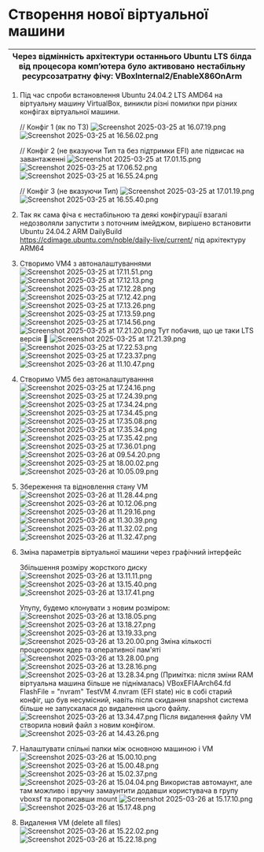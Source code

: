 # Створення нової віртуальної машини

| Через відмінність архітектури останнього Ubuntu LTS білда від процесора компʼютера було активовано нестабільну ресурсозатратну фічу: VBoxInternal2/EnableX86OnArm |
|-------------------------------------------------------------------------------------------------------------------------------------------------------------------|

1. Під час спроби встановлення Ubuntu 24.04.2 LTS AMD64 на віртуальну машину VirtualBox, виникли різні помилки при різних конфігах віртуальної машини.
    
    // Конфіг 1 (як по ТЗ)
    ![Screenshot 2025-03-25 at 16.07.19.png](assets/Screenshot%202025-03-25%20at%2016.07.19.png)
    ![Screenshot 2025-03-25 at 16.56.02.png](assets/Screenshot%202025-03-25%20at%2016.56.02.png)
    
    // Конфіг 2 (не вказуючи Тип та без підтримки EFI) але підвисає на завантаженні
    ![Screenshot 2025-03-25 at 17.01.15.png](assets/Screenshot%202025-03-25%20at%2017.01.15.png)
    ![Screenshot 2025-03-25 at 17.06.52.png](assets/Screenshot%202025-03-25%20at%2017.06.52.png)
    ![Screenshot 2025-03-25 at 16.55.24.png](assets/Screenshot%202025-03-25%20at%2016.55.24.png)
    
    // Конфіг 3 (не вказуючи Тип)
    ![Screenshot 2025-03-25 at 17.01.19.png](assets/Screenshot%202025-03-25%20at%2017.01.19.png)
    ![Screenshot 2025-03-25 at 16.55.40.png](assets/Screenshot%202025-03-25%20at%2016.55.40.png)
    
2. Так як сама фіча є нестабільною та деякі конфігурації взагалі недозволяли запустити з поточним імейджом, вирішено встановити Ubuntu 24.04.2 ARM DailyBuild https://cdimage.ubuntu.com/noble/daily-live/current/ під архітектуру ARM64
3. Створимо VM4 з автоналаштуваннями
    ![Screenshot 2025-03-25 at 17.11.51.png](assets/Screenshot%202025-03-25%20at%2017.11.51.png)
    ![Screenshot 2025-03-25 at 17.12.13.png](assets/Screenshot%202025-03-25%20at%2017.12.13.png)
    ![Screenshot 2025-03-25 at 17.12.28.png](assets/Screenshot%202025-03-25%20at%2017.12.28.png)
    ![Screenshot 2025-03-25 at 17.12.42.png](assets/Screenshot%202025-03-25%20at%2017.12.42.png)
    ![Screenshot 2025-03-25 at 17.13.26.png](assets/Screenshot%202025-03-25%20at%2017.13.26.png)
    ![Screenshot 2025-03-25 at 17.13.59.png](assets/Screenshot%202025-03-25%20at%2017.13.59.png)
    ![Screenshot 2025-03-25 at 17.14.56.png](assets/Screenshot%202025-03-25%20at%2017.14.56.png)
    ![Screenshot 2025-03-25 at 17.21.20.png](assets/Screenshot%202025-03-25%20at%2017.21.20.png)
    Тут побачив, що це таки LTS версія 🙈
    ![Screenshot 2025-03-25 at 17.21.39.png](assets/Screenshot%202025-03-25%20at%2017.21.39.png)
    ![Screenshot 2025-03-25 at 17.22.53.png](assets/Screenshot%202025-03-25%20at%2017.22.53.png)
    ![Screenshot 2025-03-25 at 17.23.37.png](assets/Screenshot%202025-03-25%20at%2017.23.37.png)
    ![Screenshot 2025-03-26 at 11.10.47.png](assets/Screenshot%202025-03-26%20at%2011.10.47.png)
4. Створимо VM5 без автоналаштуванння
    ![Screenshot 2025-03-25 at 17.24.16.png](assets/Screenshot%202025-03-25%20at%2017.24.16.png)
    ![Screenshot 2025-03-25 at 17.24.39.png](assets/Screenshot%202025-03-25%20at%2017.24.39.png)
    ![Screenshot 2025-03-25 at 17.34.24.png](assets/Screenshot%202025-03-25%20at%2017.34.24.png)
    ![Screenshot 2025-03-25 at 17.34.45.png](assets/Screenshot%202025-03-25%20at%2017.34.45.png)
    ![Screenshot 2025-03-25 at 17.35.08.png](assets/Screenshot%202025-03-25%20at%2017.35.08.png)
    ![Screenshot 2025-03-25 at 17.35.34.png](assets/Screenshot%202025-03-25%20at%2017.35.34.png)
    ![Screenshot 2025-03-25 at 17.35.42.png](assets/Screenshot%202025-03-25%20at%2017.35.42.png)
    ![Screenshot 2025-03-25 at 17.36.01.png](assets/Screenshot%202025-03-25%20at%2017.36.01.png)
    ![Screenshot 2025-03-26 at 09.54.20.png](assets/Screenshot%202025-03-26%20at%2009.54.20.png)
    ![Screenshot 2025-03-25 at 18.00.02.png](assets/Screenshot%202025-03-25%20at%2018.00.02.png)
    ![Screenshot 2025-03-26 at 10.05.09.png](assets/Screenshot%202025-03-26%20at%2010.05.09.png)
5. Збереження та відновлення стану VM
    ![Screenshot 2025-03-26 at 11.28.44.png](assets/Screenshot%202025-03-26%20at%2011.28.44.png)    
    ![Screenshot 2025-03-26 at 10.12.06.png](assets/Screenshot%202025-03-26%20at%2010.12.06.png)
    ![Screenshot 2025-03-26 at 11.29.16.png](assets/Screenshot%202025-03-26%20at%2011.29.16.png)
    ![Screenshot 2025-03-26 at 11.30.39.png](assets/Screenshot%202025-03-26%20at%2011.30.39.png)
    ![Screenshot 2025-03-26 at 11.32.02.png](assets/Screenshot%202025-03-26%20at%2011.32.02.png)
    ![Screenshot 2025-03-26 at 11.32.47.png](assets/Screenshot%202025-03-26%20at%2011.32.47.png)
6. Зміна параметрів віртуальної машини через графічний інтерфейс
    
    Збільшення розміру жорсткого диску
    ![Screenshot 2025-03-26 at 13.11.11.png](assets/Screenshot%202025-03-26%20at%2013.11.11.png)
    ![Screenshot 2025-03-26 at 13.15.40.png](assets/Screenshot%202025-03-26%20at%2013.15.40.png)
    ![Screenshot 2025-03-26 at 13.17.41.png](assets/Screenshot%202025-03-26%20at%2013.17.41.png)

    Упупу, будемо клонувати з новим розміром:
    ![Screenshot 2025-03-26 at 13.18.05.png](assets/Screenshot%202025-03-26%20at%2013.18.05.png)
    ![Screenshot 2025-03-26 at 13.18.27.png](assets/Screenshot%202025-03-26%20at%2013.18.27.png)
    ![Screenshot 2025-03-26 at 13.19.33.png](assets/Screenshot%202025-03-26%20at%2013.19.33.png)
    ![Screenshot 2025-03-26 at 13.20.00.png](assets/Screenshot%202025-03-26%20at%2013.20.00.png)
    Зміна кількості процесорних ядер та оперативної пам'яті
    ![Screenshot 2025-03-26 at 13.28.00.png](assets/Screenshot%202025-03-26%20at%2013.28.00.png)
    ![Screenshot 2025-03-26 at 13.28.16.png](assets/Screenshot%202025-03-26%20at%2013.28.16.png)
    ![Screenshot 2025-03-26 at 13.28.34.png](assets/Screenshot%202025-03-26%20at%2013.28.34.png)
    (Примітка: після зміни RAM віртуальна машина більше не піднімалась)
    VBoxEFIAArch64.fd FlashFile = "nvram" TestVM 4.nvram (EFI state) ніс в собі старий конфіг, що був несумісний, навіть після скидання snapshot система більше не запускалася до видалення цього файлу.
    ![Screenshot 2025-03-26 at 13.34.47.png](assets/Screenshot%202025-03-26%20at%2013.34.47.png)
    Після видалення файлу VM створила новий файл з новим конфігом.
    ![Screenshot 2025-03-26 at 14.43.26.png](assets/Screenshot%202025-03-26%20at%2014.43.26.png)
    
7.  Налаштувати спільні папки між основною машиною і VM
    ![Screenshot 2025-03-26 at 15.00.10.png](assets/Screenshot%202025-03-26%20at%2015.00.10.png)
    ![Screenshot 2025-03-26 at 15.00.48.png](assets/Screenshot%202025-03-26%20at%2015.00.48.png)
    ![Screenshot 2025-03-26 at 15.02.37.png](assets/Screenshot%202025-03-26%20at%2015.02.37.png)
    ![Screenshot 2025-03-26 at 15.04.04.png](assets/Screenshot%202025-03-26%20at%2015.04.04.png)
    Використав автомаунт, але там можливо і вручну замаунтити додавши користувача в групу vboxsf та прописавши mount
    ![Screenshot 2025-03-26 at 15.17.10.png](assets/Screenshot%202025-03-26%20at%2015.17.10.png)
    ![Screenshot 2025-03-26 at 15.17.48.png](assets/Screenshot%202025-03-26%20at%2015.17.48.png)
8. Видалення VM (delete all files)
    ![Screenshot 2025-03-26 at 15.22.02.png](assets/Screenshot%202025-03-26%20at%2015.22.02.png)
    ![Screenshot 2025-03-26 at 15.22.18.png](assets/Screenshot%202025-03-26%20at%2015.22.18.png)